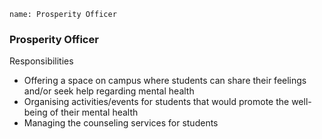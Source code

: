 ```ngMeta
name: Prosperity Officer
```

### Prosperity Officer

Responsibilities
- Offering a space on campus where students can share their feelings and/or seek help regarding mental health
- Organising activities/events for students that would promote the well-being of their mental health
- Managing the counseling services for students